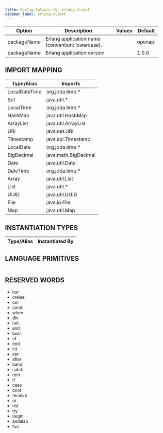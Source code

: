 ```yaml
---
title: Config Options for erlang-client
sidebar_label: erlang-client
---
```


| Option | Description | Values | Default |
| ------ | ----------- | ------ | ------- |
|packageName|Erlang application name (convention: lowercase).| |openapi|
|packageName|Erlang application version| |1.0.0|

## IMPORT MAPPING

| Type/Alias | Imports |
| ---------- | ------- |
|LocalDateTime|org.joda.time.*|
|Set|java.util.*|
|LocalTime|org.joda.time.*|
|HashMap|java.util.HashMap|
|ArrayList|java.util.ArrayList|
|URI|java.net.URI|
|Timestamp|java.sql.Timestamp|
|LocalDate|org.joda.time.*|
|BigDecimal|java.math.BigDecimal|
|Date|java.util.Date|
|DateTime|org.joda.time.*|
|Array|java.util.List|
|List|java.util.*|
|UUID|java.util.UUID|
|File|java.io.File|
|Map|java.util.Map|


## INSTANTIATION TYPES

| Type/Alias | Instantiated By |
| ---------- | --------------- |


## LANGUAGE PRIMITIVES

<ul data-columns="2" style="list-style-type: disc;-webkit-columns:2;-moz-columns:2;columns:2;-moz-column-fill:auto;column-fill:auto"></ul>

## RESERVED WORDS

<ul data-columns="2" style="list-style-type: disc;-webkit-columns:2;-moz-columns:2;columns:2;-moz-column-fill:auto;column-fill:auto"><li>bsr</li>
<li>orelse</li>
<li>bor</li>
<li>cond</li>
<li>when</li>
<li>div</li>
<li>not</li>
<li>and</li>
<li>bxor</li>
<li>of</li>
<li>end</li>
<li>let</li>
<li>xor</li>
<li>after</li>
<li>band</li>
<li>catch</li>
<li>rem</li>
<li>if</li>
<li>case</li>
<li>bnot</li>
<li>receive</li>
<li>or</li>
<li>bsl</li>
<li>try</li>
<li>begin</li>
<li>andalso</li>
<li>fun</li>
</ul>
